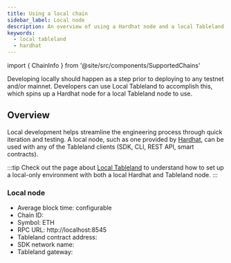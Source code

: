 ```yaml
---
title: Using a local chain
sidebar_label: Local node
description: An overview of using a Hardhat node and a local Tableland instance.
keywords:
  - local tableland
  - hardhat
---
```


import { ChainInfo } from '@site/src/components/SupportedChains'

Developing locally should happen as a step prior to deploying to any testnet and/or mainnet. Developers can use Local Tableland to accomplish this, which spins up a Hardhat node for a local Tableland node to use.

## Overview

Local development helps streamline the engineering process through quick iteration and testing. A local node, such as one provided by [Hardhat](https://hardhat.org/), can be used with any of the Tableland clients (SDK, CLI, REST API, smart contracts).

:::tip
Check out the page about [Local Tableland](/quickstarts/local-tableland) to understand how to set up a local-only environment with both a local Hardhat and Tableland node.
:::

### Local node

- Average block time: configurable
- Chain ID: <ChainInfo chain='local-tableland' info='chainId' />
- Symbol: ETH
- RPC URL: http://localhost:8545
- Tableland contract address: <ChainInfo chain='local-tableland' info='contractAddress' />
- SDK network name: <ChainInfo chain='local-tableland' info='chainName' />
- Tableland gateway: <ChainInfo chain='local-tableland' info='baseUrl' />
